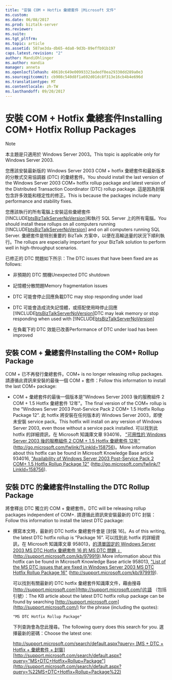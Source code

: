 ```yaml
---
title: "安裝 COM + Hotfix 彙總套件 |Microsoft 文件"
ms.custom: 
ms.date: 06/08/2017
ms.prod: biztalk-server
ms.reviewer: 
ms.suite: 
ms.tgt_pltfrm: 
ms.topic: article
ms.assetid: 587ae3da-db65-4da8-9d3b-89effb91b197
caps.latest.revision: "2"
author: MandiOhlinger
ms.author: mandia
manager: anneta
ms.openlocfilehash: 40610c649e00993323adedf0ea29330dd289a0e3
ms.sourcegitcommit: cb908c540d8f1a692d01dc8f313e16cb4b4e696d
ms.translationtype: MT
ms.contentlocale: zh-TW
ms.lasthandoff: 09/20/2017
---
```

# <a name="installing-com-hotfix-rollup-packages"></a><span data-ttu-id="a4391-102">安裝 COM + Hotfix 彙總套件</span><span class="sxs-lookup"><span data-stu-id="a4391-102">Installing COM+ Hotfix Rollup Packages</span></span>
> [!NOTE]  
>  <span data-ttu-id="a4391-103">本主題是只適用於 Windows Server 2003。</span><span class="sxs-lookup"><span data-stu-id="a4391-103">This topic is applicable only for Windows Server 2003.</span></span>  
  
 <span data-ttu-id="a4391-104">您應該安裝最新版的 Windows Server 2003 COM + hotfix 彙總套件和最新版本的分散式交易協調器 (DTC) 的彙總套件。</span><span class="sxs-lookup"><span data-stu-id="a4391-104">You should install the last version of the Windows Server 2003 COM+ hotfix rollup package and latest version of the Distributed Transaction Coordinator (DTC) rollup package.</span></span> <span data-ttu-id="a4391-105">這是因為封裝包含許多效能和穩定性的修正。</span><span class="sxs-lookup"><span data-stu-id="a4391-105">This is because the packages include many performance and stability fixes.</span></span>  
  
 <span data-ttu-id="a4391-106">您應該執行的所有電腦上安裝這些彙總套件[!INCLUDE[btsBizTalkServerNoVersion](../includes/btsbiztalkservernoversion-md.md)]和執行 SQL Server 上的所有電腦。</span><span class="sxs-lookup"><span data-stu-id="a4391-106">You should install these rollups on all computers running [!INCLUDE[btsBizTalkServerNoVersion](../includes/btsbiztalkservernoversion-md.md)] and on all computers running SQL Server.</span></span> <span data-ttu-id="a4391-107">彙總套件是特別重要的 BizTalk 方案中，以便在高輸送量的狀況下順利執行。</span><span class="sxs-lookup"><span data-stu-id="a4391-107">The rollups are especially important for your BizTalk solution to perform well in high-throughput scenarios.</span></span>  
  
 <span data-ttu-id="a4391-108">已修正的 DTC 問題如下所示：</span><span class="sxs-lookup"><span data-stu-id="a4391-108">The DTC issues that have been fixed are as follows:</span></span>  
  
-   <span data-ttu-id="a4391-109">非預期的 DTC 關機</span><span class="sxs-lookup"><span data-stu-id="a4391-109">Unexpected DTC shutdown</span></span>  
  
-   <span data-ttu-id="a4391-110">記憶體分散問題</span><span class="sxs-lookup"><span data-stu-id="a4391-110">Memory fragmentation issues</span></span>  
  
-   <span data-ttu-id="a4391-111">DTC 可能會停止回應負載</span><span class="sxs-lookup"><span data-stu-id="a4391-111">DTC may stop responding under load</span></span>  
  
-   <span data-ttu-id="a4391-112">DTC 可能會造成流失記憶體，或搭配使用時停止回應[!INCLUDE[btsBizTalkServerNoVersion](../includes/btsbiztalkservernoversion-md.md)]</span><span class="sxs-lookup"><span data-stu-id="a4391-112">DTC may leak memory or stop responding when used with [!INCLUDE[btsBizTalkServerNoVersion](../includes/btsbiztalkservernoversion-md.md)]</span></span>  
  
-   <span data-ttu-id="a4391-113">在負載下的 DTC 效能已改善</span><span class="sxs-lookup"><span data-stu-id="a4391-113">Performance of DTC under load has been improved</span></span>  
  
## <a name="installing-the-com-rollup-package"></a><span data-ttu-id="a4391-114">安裝 COM + 彙總套件</span><span class="sxs-lookup"><span data-stu-id="a4391-114">Installing the COM+ Rollup Package</span></span>  
 <span data-ttu-id="a4391-115">COM + 已不再發行彙總套件。</span><span class="sxs-lookup"><span data-stu-id="a4391-115">COM+ is no longer releasing rollup packages.</span></span> <span data-ttu-id="a4391-116">請遵循此資訊來安裝的最後一個 COM + 套件：</span><span class="sxs-lookup"><span data-stu-id="a4391-116">Follow this information to install the last COM+ package:</span></span>  
  
-   <span data-ttu-id="a4391-117">COM + 彙總套件的最後一個版本是"Windows Server 2003 後的服務組件 2 COM + 1.5 Hotfix 彙總套件 12年"。</span><span class="sxs-lookup"><span data-stu-id="a4391-117">The final version of the COM+ rollup is the “Windows Server 2003 Post-Service Pack 2 COM+ 1.5 Hotfix Rollup Package 12”.</span></span> <span data-ttu-id="a4391-118">此 hotfix 將安裝在任何版本的 Windows Server 2003，即使未安裝 service pack。</span><span class="sxs-lookup"><span data-stu-id="a4391-118">This hotfix will install on any version of Windows Server 2003, even those without a service pack installed.</span></span> <span data-ttu-id="a4391-119">可以找到此 hotfix 的詳細資訊，在 Microsoft 知識庫文章 934016， ["可用性的 Windows Server 2003 後的服務組件 2 COM + 1.5 Hotfix 彙總套件 12年"](http://go.microsoft.com/fwlink/?LinkId=158756) (http://go.microsoft.com/fwlink/?LinkId=158756)。</span><span class="sxs-lookup"><span data-stu-id="a4391-119">More information about this hotfix can be found in Microsoft Knowledge Base article 934016, ["Availability of Windows Server 2003 Post-Service Pack 2 COM+ 1.5 Hotfix Rollup Package 12"](http://go.microsoft.com/fwlink/?LinkId=158756) (http://go.microsoft.com/fwlink/?LinkId=158756).</span></span>  
  
## <a name="installing-the-dtc-rollup-package"></a><span data-ttu-id="a4391-120">安裝 DTC 的彙總套件</span><span class="sxs-lookup"><span data-stu-id="a4391-120">Installing the DTC Rollup Package</span></span>  
 <span data-ttu-id="a4391-121">將會釋出 DTC 獨立的 COM + 彙總套件。</span><span class="sxs-lookup"><span data-stu-id="a4391-121">DTC will be releasing rollup packages independent of COM+.</span></span> <span data-ttu-id="a4391-122">請遵循此資訊來安裝最新的 DTC 封裝：</span><span class="sxs-lookup"><span data-stu-id="a4391-122">Follow this information to install the latest DTC package:</span></span>  
  
-   <span data-ttu-id="a4391-123">撰寫本文時，最新的 DTC hotfix 彙總套件會是 [封裝 16]。</span><span class="sxs-lookup"><span data-stu-id="a4391-123">As of this writing, the latest DTC hotfix rollup is “Package 16”.</span></span> <span data-ttu-id="a4391-124">可以找到此 hotfix 的詳細資訊，在 Microsoft 知識庫文章 958013，[的清單固定的 Windows Server 2003 MS DTC Hotfix 彙總套件 16 的 MS DTC 問題 」](http://support.microsoft.com/kb/979919) (http://support.microsoft.com/kb/979919).</span><span class="sxs-lookup"><span data-stu-id="a4391-124">More information about this hotfix can be found in Microsoft Knowledge Base article 958013, ["List of the MS DTC issues that are fixed in Windows Server 2003 MS DTC Hotfix Rollup Package 16"](http://support.microsoft.com/kb/979919) (http://support.microsoft.com/kb/979919).</span></span>  
  
     <span data-ttu-id="a4391-125">可以找到有關最新的 DTC hotfix 彙總套件知識庫文件，藉由搜尋[http://support.microsoft.com](http://support.microsoft.com/)片語 （包括引號）：</span><span class="sxs-lookup"><span data-stu-id="a4391-125">The KB article about the latest DTC hotfix rollup package can be found by searching [http://support.microsoft.com](http://support.microsoft.com/) for the phrase (including the quotes):</span></span>  
  
    ```  
    "MS DTC Hotfix Rollup Package"  
    ```  
  
     <span data-ttu-id="a4391-126">下列查詢會為您此搜尋。</span><span class="sxs-lookup"><span data-stu-id="a4391-126">The following query does this search for you.</span></span> <span data-ttu-id="a4391-127">選擇最新的密碼：</span><span class="sxs-lookup"><span data-stu-id="a4391-127">Choose the latest one:</span></span>  
  
     <span data-ttu-id="a4391-128">[http://support.microsoft.com/search/default.aspx?query= [MS + DTC + Hotfix + 彙總套件 + 封裝]](http://support.microsoft.com/search/default.aspx?query=%22MS+DTC+Hotfix+Rollup+Package%22)</span><span class="sxs-lookup"><span data-stu-id="a4391-128">[http://support.microsoft.com/search/default.aspx?query="MS+DTC+Hotfix+Rollup+Package"](http://support.microsoft.com/search/default.aspx?query=%22MS+DTC+Hotfix+Rollup+Package%22)</span></span>